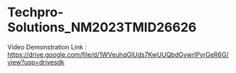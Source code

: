 # Techpro-Solutions_NM2023TMID26626
Video Demonstration Link : https://drive.google.com/file/d/1WVeuhqGlUds7KwUUQbdGywrlPyrGeR6G/view?usp=drivesdk
